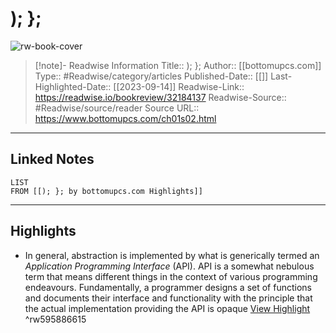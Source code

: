 # ); };

![rw-book-cover](https://readwise-assets.s3.amazonaws.com/static/images/article2.74d541386bbf.png)
<br>
>[!note]- Readwise Information
>Title:: ); };
>Author:: [[bottomupcs.com]]
>Type:: #Readwise/category/articles
>Published-Date:: [[]]
>Last-Highlighted-Date:: [[2023-09-14]]
>Readwise-Link:: https://readwise.io/bookreview/32184137
>Readwise-Source:: #Readwise/source/reader
>Source URL:: https://www.bottomupcs.com/ch01s02.html
--- 

## Linked Notes
```dataview
LIST
FROM [[); }; by bottomupcs.com Highlights]]
```

---

## Highlights
- In general, abstraction is implemented by what is generically termed an *Application Programming Interface* (API). API is a somewhat nebulous term that means different things in the context of various programming endeavours. Fundamentally, a programmer designs a set of functions and documents their interface and functionality with the principle that the actual implementation providing the API is opaque [View Highlight](https://readwise.io/open/595886615) ^rw595886615
